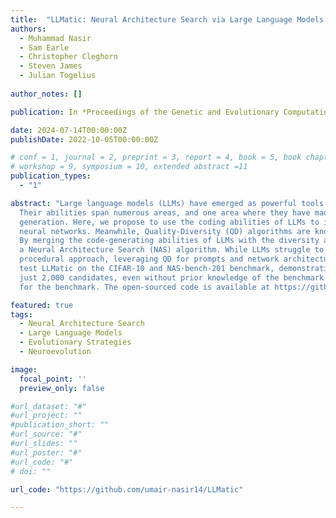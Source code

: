 ```yaml
---
title:  "LLMatic: Neural Architecture Search via Large Language Models and Quality Diversity Optimization"
authors:
  - Muhammad Nasir
  - Sam Earle
  - Christopher Cleghorn
  - Steven James
  - Julian Togelius
  
author_notes: []

publication: In *Proceedings of the Genetic and Evolutionary Computation Conference*

date: 2024-07-14T00:00:00Z
publishDate: 2022-10-05T00:00:00Z

# conf = 1, journal = 2, preprint = 3, report = 4, book = 5, book chapter = 6, thesis = 7, patent = 9
# workshop = 9, symposium = 10, extended abstract =11
publication_types:
  - "1"

abstract: "Large language models (LLMs) have emerged as powerful tools capable of accomplishing a broad spectrum of tasks. 
  Their abilities span numerous areas, and one area where they have made a significant impact is in the domain of code 
  generation. Here, we propose to use the coding abilities of LLMs to introduce meaningful variations to code defining
  neural networks. Meanwhile, Quality-Diversity (QD) algorithms are known to discover diverse and robust solutions. 
  By merging the code-generating abilities of LLMs with the diversity and robustness of QD solutions, we introduce LLMatic,
  a Neural Architecture Search (NAS) algorithm. While LLMs struggle to conduct NAS directly through prompts, LLMatic uses a
  procedural approach, leveraging QD for prompts and network architecture to create diverse and high-performing networks. We 
  test LLMatic on the CIFAR-10 and NAS-bench-201 benchmark, demonstrating that it can produce competitive networks while evaluating
  just 2,000 candidates, even without prior knowledge of the benchmark domain or exposure to any previous top-performing models 
  for the benchmark. The open-sourced code is available at https://github.com/umair-nasir14/LLMatic."

featured: true
tags:
  - Neural Architecture Search
  - Large Language Models
  - Evolutionary Strategies
  - Neuroevolution

image:
  focal_point: ''
  preview_only: false

#url_dataset: "#"
#url_project: ""
#publication_short: ""
#url_source: "#"
#url_slides: ""
#url_poster: "#"
#url_code: "#"
# doi: ""

url_code: "https://github.com/umair-nasir14/LLMatic"

---
```


